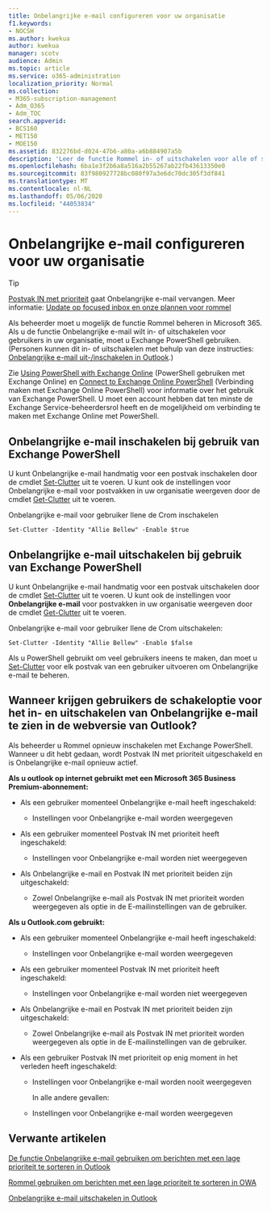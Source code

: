 ```yaml
---
title: Onbelangrijke e-mail configureren voor uw organisatie
f1.keywords:
- NOCSH
ms.author: kwekua
author: kwekua
manager: scotv
audience: Admin
ms.topic: article
ms.service: o365-administration
localization_priority: Normal
ms.collection:
- M365-subscription-management
- Adm_O365
- Adm_TOC
search.appverid:
- BCS160
- MET150
- MOE150
ms.assetid: 832276bd-d024-47b6-a80a-a6b884907a5b
description: 'Leer de functie Rommel in- of uitschakelen voor alle of specifieke gebruikers in uw organisatie met Exchange PowerShell. '
ms.openlocfilehash: 6ba1e3f2b6a8a516a2b55267ab22fb43613350e0
ms.sourcegitcommit: 83f980927728bc080f97a3e6dc70dc305f3df841
ms.translationtype: MT
ms.contentlocale: nl-NL
ms.lasthandoff: 05/06/2020
ms.locfileid: "44053834"
---
```

# <a name="configure-clutter-for-your-organization"></a>Onbelangrijke e-mail configureren voor uw organisatie

> [!TIP]
> [Postvak IN met prioriteit](../setup/configure-focused-inbox.md) gaat Onbelangrijke e-mail vervangen. Meer informatie: [Update op focused inbox en onze plannen voor rommel](https://techcommunity.microsoft.com/t5/Outlook-Blog/Update-on-Focused-Inbox-and-our-plans-for-Clutter/ba-p/136448)
  
Als beheerder moet u mogelijk de functie Rommel beheren in Microsoft 365. Als u de functie Onbelangrijke e-mail wilt in- of uitschakelen voor gebruikers in uw organisatie, moet u Exchange PowerShell gebruiken. (Personen kunnen dit in- of uitschakelen met behulp van deze instructies: [Onbelangrijke e-mail uit-/inschakelen in Outlook](https://support.office.com/article/a9c72a77-1bc4-40e6-ba6d-103c1d1aba4c.aspx).) 
  
Zie [Using PowerShell with Exchange Online](https://go.microsoft.com/fwlink/?LinkID=402831) (PowerShell gebruiken met Exchange Online) en [Connect to Exchange Online PowerShell](https://go.microsoft.com/fwlink/?LinkID=722415) (Verbinding maken met Exchange Online PowerShell) voor informatie over het gebruik van Exchange PowerShell. U moet een account hebben dat ten minste de Exchange Service-beheerdersrol heeft en de mogelijkheid om verbinding te maken met Exchange Online met PowerShell. 
  
## <a name="turn-clutter-on-using-exchange-powershell"></a>Onbelangrijke e-mail inschakelen bij gebruik van Exchange PowerShell

U kunt Onbelangrijke e-mail handmatig voor een postvak inschakelen door de cmdlet [Set-Clutter](https://go.microsoft.com/fwlink/?LinkID=834446) uit te voeren. U kunt ook de instellingen voor Onbelangrijke e-mail voor postvakken in uw organisatie weergeven door de cmdlet [Get-Clutter](https://go.microsoft.com/fwlink/?LinkID=834759) uit te voeren. 
  
Onbelangrijke e-mail voor gebruiker Ilene de Crom inschakelen
    
`Set-Clutter -Identity "Allie Bellew" -Enable $true`


## <a name="turn-clutter-off-using-exchange-powershell"></a>Onbelangrijke e-mail uitschakelen bij gebruik van Exchange PowerShell

U kunt Onbelangrijke e-mail handmatig voor een postvak uitschakelen door de cmdlet [Set-Clutter](https://go.microsoft.com/fwlink/?LinkID=834446) uit te voeren. U kunt ook de instellingen voor **Onbelangrijke e-mail** voor postvakken in uw organisatie weergeven door de cmdlet [Get-Clutter](https://go.microsoft.com/fwlink/?LinkID=834759) uit te voeren. 
  
Onbelangrijke e-mail voor gebruiker Ilene de Crom uitschakelen:
    
`Set-Clutter -Identity "Allie Bellew" -Enable $false`

Als u PowerShell gebruikt om veel gebruikers ineens te maken, dan moet u [Set-Clutter](https://go.microsoft.com/fwlink/?LinkID=834446) voor elk postvak van een gebruiker uitvoeren om Onbelangrijke e-mail te beheren. 
  
## <a name="when-does-the-clutter-onoff-switch-appear-to-users-in-outlook-on-the-web"></a>Wanneer krijgen gebruikers de schakeloptie voor het in- en uitschakelen van Onbelangrijke e-mail te zien in de webversie van Outlook?
<a name="bkmk_onoff"> </a>

Als beheerder u Rommel opnieuw inschakelen met Exchange PowerShell. Wanneer u dit hebt gedaan, wordt Postvak IN met prioriteit uitgeschakeld en is Onbelangrijke e-mail opnieuw actief. 
  
 **Als u outlook op internet gebruikt met een Microsoft 365 Business Premium-abonnement:**
  
- Als een gebruiker momenteel Onbelangrijke e-mail heeft ingeschakeld: 
    
  - Instellingen voor Onbelangrijke e-mail worden weergegeven
    
- Als een gebruiker momenteel Postvak IN met prioriteit heeft ingeschakeld: 
    
  - Instellingen voor Onbelangrijke e-mail worden niet weergegeven
    
- Als Onbelangrijke e-mail en Postvak IN met prioriteit beiden zijn uitgeschakeld: 
    
  - Zowel Onbelangrijke e-mail als Postvak IN met prioriteit worden weergegeven als optie in de E-mailinstellingen van de gebruiker.
    
 **Als u Outlook.com gebruikt:**
  
- Als een gebruiker momenteel Onbelangrijke e-mail heeft ingeschakeld: 
    
  - Instellingen voor Onbelangrijke e-mail worden weergegeven
    
- Als een gebruiker momenteel Postvak IN met prioriteit heeft ingeschakeld: 
    
  - Instellingen voor Onbelangrijke e-mail worden niet weergegeven
    
- Als Onbelangrijke e-mail en Postvak IN met prioriteit beiden zijn uitgeschakeld: 
    
  - Zowel Onbelangrijke e-mail als Postvak IN met prioriteit worden weergegeven als optie in de E-mailinstellingen van de gebruiker.
    
- Als een gebruiker Postvak IN met prioriteit op enig moment in het verleden heeft ingeschakeld:
    
  - Instellingen voor Onbelangrijke e-mail worden nooit weergegeven
    
    In alle andere gevallen: 
    
  - Instellingen voor Onbelangrijke e-mail worden weergegeven
    
## <a name="related-articles"></a>Verwante artikelen
<a name="bkmk_onoff"> </a>

[De functie Onbelangrijke e-mail gebruiken om berichten met een lage prioriteit te sorteren in Outlook](https://support.office.com/article/use-clutter-to-sort-low-priority-messages-in-outlook-7b50c5db-7704-4e55-8a1b-dfc7bf1eafa0)
    
[Rommel gebruiken om berichten met een lage prioriteit te sorteren in OWA](https://support.office.com/article/fe4d64ca-bf73-48f1-91b4-9a659e008bce.aspx)
    
[Onbelangrijke e-mail uitschakelen in Outlook](https://support.office.com/article/a9c72a77-1bc4-40e6-ba6d-103c1d1aba4c.aspx)
    

